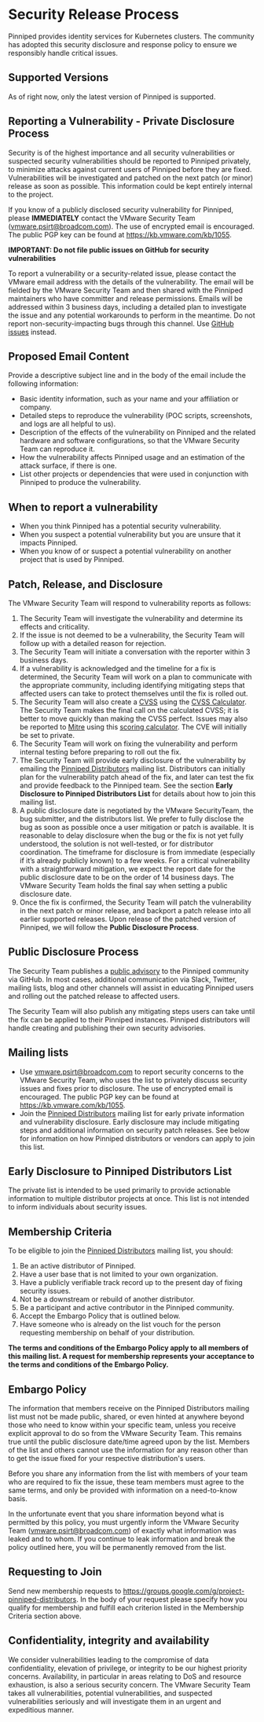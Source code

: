 # Security Release Process

Pinniped provides identity services for Kubernetes clusters. The community has adopted this security disclosure and response policy to ensure we responsibly handle critical issues.

## Supported Versions

As of right now, only the latest version of Pinniped is supported.

## Reporting a Vulnerability - Private Disclosure Process

Security is of the highest importance and all security vulnerabilities or suspected security vulnerabilities should be reported to Pinniped privately, to minimize attacks against current users of Pinniped before they are fixed. Vulnerabilities will be investigated and patched on the next patch (or minor) release as soon as possible. This information could be kept entirely internal to the project.

If you know of a publicly disclosed security vulnerability for Pinniped, please **IMMEDIATELY** contact the VMware Security Team (vmware.psirt@broadcom.com). The use of encrypted email is encouraged. The public PGP key can be found at https://kb.vmware.com/kb/1055.

**IMPORTANT: Do not file public issues on GitHub for security vulnerabilities**

To report a vulnerability or a security-related issue, please contact the VMware email address with the details of the vulnerability. The email will be fielded by the VMware Security Team and then shared with the Pinniped maintainers who have committer and release permissions. Emails will be addressed within 3 business days, including a detailed plan to investigate the issue and any potential workarounds to perform in the meantime. Do not report non-security-impacting bugs through this channel. Use [GitHub issues](https://github.com/vmware/pinniped/issues/new/choose) instead.

## Proposed Email Content

Provide a descriptive subject line and in the body of the email include the following information:

*   Basic identity information, such as your name and your affiliation or company.
*   Detailed steps to reproduce the vulnerability  (POC scripts, screenshots, and logs are all helpful to us).
*   Description of the effects of the vulnerability on Pinniped and the related hardware and software configurations, so that the VMware Security Team can reproduce it.
*   How the vulnerability affects Pinniped usage and an estimation of the attack surface, if there is one.
*   List other projects or dependencies that were used in conjunction with Pinniped to produce the vulnerability.

## When to report a vulnerability

*   When you think Pinniped has a potential security vulnerability.
*   When you suspect a potential vulnerability but you are unsure that it impacts Pinniped.
*   When you know of or suspect a potential vulnerability on another project that is used by Pinniped.

## Patch, Release, and Disclosure

The VMware Security Team will respond to vulnerability reports as follows:

1. The Security Team will investigate the vulnerability and determine its effects and criticality.
2. If the issue is not deemed to be a vulnerability, the Security Team will follow up with a detailed reason for rejection.
3. The Security Team will initiate a conversation with the reporter within 3 business days.
4. If a vulnerability is acknowledged and the timeline for a fix is determined, the Security Team will work on a plan to communicate with the appropriate community, including identifying mitigating steps that affected users can take to protect themselves until the fix is rolled out.
5. The Security Team will also create a [CVSS](https://www.first.org/cvss/specification-document) using the [CVSS Calculator](https://www.first.org/cvss/calculator/3.0). The Security Team makes the final call on the calculated CVSS; it is better to move quickly than making the CVSS perfect. Issues may also be reported to [Mitre](https://cve.mitre.org/) using this [scoring calculator](https://nvd.nist.gov/vuln-metrics/cvss/v3-calculator). The CVE will initially be set to private.
6. The Security Team will work on fixing the vulnerability and perform internal testing before preparing to roll out the fix.
7. The Security Team will provide early disclosure of the vulnerability by emailing the [Pinniped Distributors](https://groups.google.com/g/project-pinniped-distributors) mailing list. Distributors can initially plan for the vulnerability patch ahead of the fix, and later can test the fix and provide feedback to the Pinniped team. See the section **Early Disclosure to Pinniped Distributors List** for details about how to join this mailing list.
8. A public disclosure date is negotiated by the VMware SecurityTeam, the bug submitter, and the distributors list. We prefer to fully disclose the bug as soon as possible once a user mitigation or patch is available. It is reasonable to delay disclosure when the bug or the fix is not yet fully understood, the solution is not well-tested, or for distributor coordination. The timeframe for disclosure is from immediate (especially if it’s already publicly known) to a few weeks. For a critical vulnerability with a straightforward mitigation, we expect the report date for the public disclosure date to be on the order of 14 business days. The VMware Security Team holds the final say when setting a public disclosure date.
9. Once the fix is confirmed, the Security Team will patch the vulnerability in the next patch or minor release, and backport a patch release into all earlier supported releases. Upon release of the patched version of Pinniped, we will follow the **Public Disclosure Process**.

## Public Disclosure Process

The Security Team publishes a [public advisory](https://github.com/vmware/pinniped/security/advisories) to the Pinniped community via GitHub. In most cases, additional communication via Slack, Twitter, mailing lists, blog and other channels will assist in educating Pinniped users and rolling out the patched release to affected users.

The Security Team will also publish any mitigating steps users can take until the fix can be applied to their Pinniped instances. Pinniped distributors will handle creating and publishing their own security advisories.

## Mailing lists

*   Use vmware.psirt@broadcom.com to report security concerns to the VMware Security Team, who uses the list to privately discuss security issues and fixes prior to disclosure. The use of encrypted email is encouraged. The public PGP key can be found at https://kb.vmware.com/kb/1055.
*   Join the [Pinniped Distributors](https://groups.google.com/g/project-pinniped-distributors) mailing list for early private information and vulnerability disclosure. Early disclosure may include mitigating steps and additional information on security patch releases. See below for information on how Pinniped distributors or vendors can apply to join this list.

## Early Disclosure to Pinniped Distributors List

The private list is intended to be used primarily to provide actionable information to multiple distributor projects at once. This list is not intended to inform individuals about security issues.

## Membership Criteria

To be eligible to join the [Pinniped Distributors](https://groups.google.com/g/project-pinniped-distributors) mailing list, you should:

1. Be an active distributor of Pinniped.
2. Have a user base that is not limited to your own organization.
3. Have a publicly verifiable track record up to the present day of fixing security issues.
4. Not be a downstream or rebuild of another distributor.
5. Be a participant and active contributor in the Pinniped community.
6. Accept the Embargo Policy that is outlined below.
7. Have someone who is already on the list vouch for the person requesting membership on behalf of your distribution.

**The terms and conditions of the Embargo Policy apply to all members of this mailing list. A request for membership represents your acceptance to the terms and conditions of the Embargo Policy.**

## Embargo Policy

The information that members receive on the Pinniped Distributors mailing list must not be made public, shared, or even hinted at anywhere beyond those who need to know within your specific team, unless you receive explicit approval to do so from the VMware Security Team. This remains true until the public disclosure date/time agreed upon by the list. Members of the list and others cannot use the information for any reason other than to get the issue fixed for your respective distribution's users.

Before you share any information from the list with members of your team who are required to fix the issue, these team members must agree to the same terms, and only be provided with information on a need-to-know basis.

In the unfortunate event that you share information beyond what is permitted by this policy, you must urgently inform the VMware Security Team (vmware.psirt@broadcom.com) of exactly what information was leaked and to whom. If you continue to leak information and break the policy outlined here, you will be permanently removed from the list.

## Requesting to Join

Send new membership requests to https://groups.google.com/g/project-pinniped-distributors. In the body of your request please specify how you qualify for membership and fulfill each criterion listed in the Membership Criteria section above.

## Confidentiality, integrity and availability

We consider vulnerabilities leading to the compromise of data confidentiality, elevation of privilege, or integrity to be our highest priority concerns. Availability, in particular in areas relating to DoS and resource exhaustion, is also a serious security concern. The VMware Security Team takes all vulnerabilities, potential vulnerabilities, and suspected vulnerabilities seriously and will investigate them in an urgent and expeditious manner.
